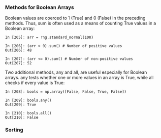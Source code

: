 ### Methods for Boolean Arrays
Boolean values are coerced to 1 (True) and 0 (False) in the preceding methods. Thus,
sum is often used as a means of counting True values in a Boolean array:
```
In [205]: arr = rng.standard_normal(100)

In [206]: (arr > 0).sum() # Number of positive values
Out[206]: 48

In [207]: (arr <= 0).sum() # Number of non-positive values
Out[207]: 52
```


Two additional methods, any and all, are useful especially for Boolean arrays. any
tests whether one or more values in an array is True, while all checks if every value is
True:
```
In [208]: bools = np.array([False, False, True, False])

In [209]: bools.any()
Out[209]: True

In [210]: bools.all()
Out[210]: False
```



### Sorting
